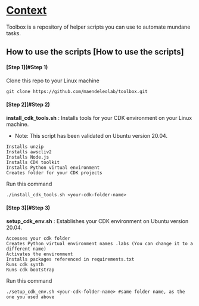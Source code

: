 # [Context](#Context)
Toolbox is a repository of helper scripts you can use to automate mundane tasks.

## How to use the scripts [How to use the scripts]
#### [Step 1](#Step 1)

Clone this repo to your Linux machine
```
git clone https://github.com/maendeleolab/toolbox.git
```

#### [Step 2](#Step 2)

**install_cdk_tools.sh** : Installs tools for your CDK environment on your Linux machine.

- Note: This script has been validated on Ubuntu version 20.04.

```
Installs unzip
Installs awscliv2
Installs Node.js
Installs CDK toolkit
Installs Python virtual environment
Creates folder for your CDK projects
```
Run this command
```
./install_cdk_tools.sh <your-cdk-folder-name>
```

#### [Step 3](#Step 3) 

**setup_cdk_env.sh** : Establishes your CDK environment on Ubuntu version 20.04.

```
Accesses your cdk folder 
Creates Python virtual environment names .labs (You can change it to a different name)
Activates the environment
Installs packages referenced in requirements.txt
Runs cdk synth
Runs cdk bootstrap
```
Run this command
```
./setup_cdk_env.sh <your-cdk-folder-name> #same folder name, as the one you used above
```
